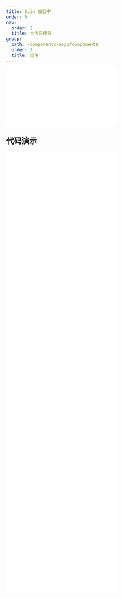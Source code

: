 ```yaml
---
title: Spin 加载中
order: 0
nav:
  order: 2
  title: 大优采组件
group:
  path: /components-aeps/components
  order: 2
  title: 组件
---
```


<div>
<embed src="@docs-common/spin/index.md"></embed>
</div>
        
## 代码演示

<Row gutter=8>

  <Col span=12>
    
  <div class="code-box"><embed src="@abiz-rc-aeps/spin/demo/basic-spin-aeps.md"></embed></div>
          
  <div class="code-box"><embed src="@abiz-rc-aeps/spin/demo/delayAndDebounce-spin-aeps.md"></embed></div>
          
  <div class="code-box"><embed src="@abiz-rc-aeps/spin/demo/nested-spin-aeps.md"></embed></div>
          
  <div class="code-box"><embed src="@abiz-rc-aeps/spin/demo/tip-spin-aeps.md"></embed></div>
          
  </Col>
          
  <Col span=12>
    
  <div class="code-box"><embed src="@abiz-rc-aeps/spin/demo/custom-indicator-spin-aeps.md"></embed></div>
          
  <div class="code-box"><embed src="@abiz-rc-aeps/spin/demo/inside-spin-aeps.md"></embed></div>
          
  <div class="code-box"><embed src="@abiz-rc-aeps/spin/demo/size-spin-aeps.md"></embed></div>
          
  </Col>
          
</Row>
        
<div><embed src="@docs-common/spin/index-api.md"></embed><div>
        